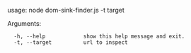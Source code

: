 usage: node dom-sink-finder.js -t target

Arguments:
```
  -h, --help            show this help message and exit.
  -t, --target          url to inspect
```
